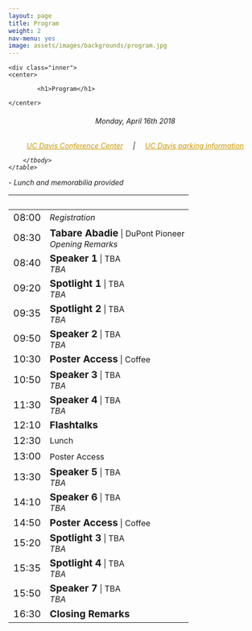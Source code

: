 ```yaml
---
layout: page
title: Program
weight: 2
nav-menu: yes
image: assets/images/backgrounds/program.jpg
---
```


<!-- Main -->
<div id="main" class="alt">

<!-- One -->

	<div class="inner">
	<center>
	
			<h1>Program</h1>
	
	</center>

<!-- Content -->
<!-- Table -->
<center><h6> Monday, April 16th 2018 </h6></center>

<h6>
<center>
<a style="color:#c99700;" href="https://cru.ucdavis.edu/content/339-location-amp-contact.htm">UC Davis Conference Center</a>
&nbsp;&nbsp;&nbsp; | &nbsp;&nbsp;&nbsp;
<a style="color:#c99700;" href="http://taps.ucdavis.edu/parking/information/maps">UC Davis parking information</a>
</center>

<div class="table-wrapper">
	<table>
		<thead>
			<tr>
				<th>&nbsp;</th>
				<th>&nbsp;</th>
			</tr>
		</thead>
		<tbody>

<tr>
<td style="font-size:120%;">08:00</td>
<td><i>Registration</i></td>
</tr>

<tr>
<td style="font-size:120%;">08:30</td>
<td> <b style="font-size:120%;">Tabare Abadie</b> | DuPont Pioneer<br>  <i>Opening Remarks</i></td>
</tr>

<tr>
<td style="font-size:120%;">08:40</td>
<td> <b style="font-size:120%;">Speaker 1</b> | TBA<br>  <i>TBA</i></td>
</tr>

<tr>
<td style="font-size:120%;">09:20</td>
<td> <b style="font-size:120%;">Spotlight 1</b> | TBA<br>  <i>TBA</i></td>
</tr>

<tr>
<td style="font-size:120%;">09:35</td>
<td> <b style="font-size:120%;">Spotlight 2</b> | TBA<br>  <i>TBA</i></td>
</tr>

<tr>
<td style="font-size:120%;">09:50</td>
<td> <b style="font-size:120%;">Speaker 2</b> | TBA<br>  <i>TBA</i></td>
</tr>

<tr>
<td style="font-size:120%;">10:30</td>
<td><b style="font-size:120%;">Poster Access</b> | Coffee</td>
</tr>

<tr>
<td style="font-size:120%;">10:50</td>
<td> <b style="font-size:120%;">Speaker 3</b> | TBA<br>  <i>TBA</i></td>
</tr>

<tr>
<td style="font-size:120%;">11:30</td>
<td> <b style="font-size:120%;">Speaker 4</b> | TBA<br>  <i>TBA</i></td>
</tr>

<tr>
<td style="font-size:120%;">12:10</td>
<td> <b style="font-size:120%;">Flashtalks</b></td>
</tr>

<tr>
<td style="font-size:120%;">12:30</td>
<td>Lunch</td>
</tr>

<tr>
<td style="font-size:120%;">13:00</td>
<td>Poster Access</td>
</tr>

<tr>
<td style="font-size:120%;">13:30</td>
<td> <b style="font-size:120%;">Speaker 5</b> | TBA<br>  <i>TBA</i></td>
</tr>

<tr>
<td style="font-size:120%;">14:10</td>
<td> <b style="font-size:120%;">Speaker 6</b> | TBA<br>  <i>TBA</i></td>
</tr>

<tr>
<td style="font-size:120%;">14:50</td>
<td><b style="font-size:120%;">Poster Access</b> | Coffee</td>
</tr>


<tr>
<td style="font-size:120%;">15:20</td>
<td> <b style="font-size:120%;">Spotlight 3</b> | TBA<br>  <i>TBA</i></td>
</tr>

<tr>
<td style="font-size:120%;">15:35</td>
<td> <b style="font-size:120%;">Spotlight 4</b> | TBA<br>  <i>TBA</i></td>
</tr>

<tr>
<td style="font-size:120%;">15:50</td>
<td> <b style="font-size:120%;">Speaker 7</b> | TBA<br>  <i>TBA</i></td>
</tr>

<tr>
<td style="font-size:120%;">16:30</td>
<td><b style="font-size:120%;">Closing Remarks</b> </td>
</tr>


		</tbody>
	</table>
</div>


<p style="text-align: left;"><i> - Lunch and memorabilia provided</i></p>
</h6>

</div>
</div>

